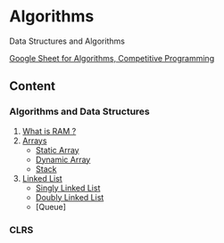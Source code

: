 # Algorithms
Data Structures and Algorithms

[Google Sheet for Algorithms, Competitive Programming](https://docs.google.com/spreadsheets/d/10EmWLMx8Qx1onDtqhYAgraV2Vv462XN3lgajgXCVGH0/edit?usp=sharing)

## Content

### Algorithms and Data Structures
1. [What is RAM ?](https://github.com/mrunalnshah/Algorithms/tree/main/00.%20RAM)
2. [Arrays](https://github.com/mrunalnshah/Algorithms/tree/main/01.%20Arrays)
   * [Static Array](https://github.com/mrunalnshah/Algorithms/blob/main/01.%20Arrays/01.%20Static%20Array/StaticArray.cpp)
   * [Dynamic Array](https://github.com/mrunalnshah/Algorithms/blob/main/01.%20Arrays/02.%20Dynamic%20Array/DynamicArray.cpp)
   * [Stack](https://github.com/mrunalnshah/Algorithms/tree/main/01.%20Arrays/03.%20Stack)
3. [Linked List](https://github.com/mrunalnshah/Algorithms/tree/main/02.%20Linked%20List)
   * [Singly Linked List](https://github.com/mrunalnshah/Algorithms/blob/main/02.%20Linked%20List/01.%20Singly%20Linked%20List/SinglyLinkedList.cpp)
   * [Doubly Linked List](https://github.com/mrunalnshah/Algorithms/blob/main/02.%20Linked%20List/02.%20Doubly%20Linked%20List/DoublyLinkedList.cpp)
   * [Queue]
   
### CLRS
